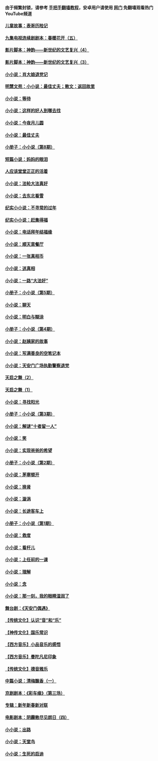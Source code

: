 #### 由于频繁封锁，请参考 [手把手翻墙教程](https://github.com/gfw-breaker/guides/wiki/)，安卓用户请使用 [网门](https://github.com/gfw-breaker/nogfw/blob/master/dl.md?t=07112300) 免翻墙观看热门YouTube频道 

#### [儿童故事：表哥历险记](../pages/328/383535.md?t=07112300) 

#### [九集电视连续剧剧本：春暖花开（五）](../pages/328/275919.md?t=07112300) 

#### [影片脚本：神韵——新世纪的文艺复兴（4）](../pages/328/266089.md?t=07112300) 

#### [影片脚本：神韵——新世纪的文艺复兴（3）](../pages/328/266087.md?t=07112300) 

#### [小小说：肖大娘退党记](../pages/328/239807.md?t=07112300) 

#### [明慧文苑：小小说：最佳丈夫；散文：返回故里](../pages/328/3439.md?t=07112300) 

#### [小小说：等待](../pages/328/223927.md?t=07112300) 

#### [小小说：这样的好人到哪去找](../pages/328/209396.md?t=07112300) 

#### [小小说：今夜月儿圆](../pages/328/193588.md?t=07112300) 

#### [小小说：最佳丈夫](../pages/328/190938.md?t=07112300) 

#### [小册子：小小说（第8期）](../pages/328/188202.md?t=07112300) 

#### [短篇小说：妈妈的眼泪](../pages/328/187712.md?t=07112300) 

#### [人应该堂堂正正的活着](../pages/328/182430.md?t=07112300) 

#### [小小说：法轮大法真好](../pages/328/174669.md?t=07112300) 

#### [小小说：去东北看雪](../pages/328/173882.md?t=07112300) 

#### [纪实小小说：不寻常的过年](../pages/328/173187.md?t=07112300) 

#### [纪实小小说：赶集得福](../pages/328/172652.md?t=07112300) 

#### [小小说：电话拜年结福缘](../pages/328/172533.md?t=07112300) 

#### [小小说：顺天意餐厅](../pages/328/170182.md?t=07112300) 

#### [小小说：一张真相币](../pages/328/169410.md?t=07112300) 

#### [小小说：送真相](../pages/328/166713.md?t=07112300) 

#### [小小说：一路“大法好”](../pages/328/162016.md?t=07112300) 

#### [小册子：小小说（第5期）](../pages/328/161131.md?t=07112300) 

#### [小小说：聊天](../pages/328/159640.md?t=07112300) 

#### [小小说：明白与糊涂](../pages/328/158101.md?t=07112300) 

#### [小册子：小小说（第4期）](../pages/328/158006.md?t=07112300) 

#### [小小说：赵姨家的故事](../pages/328/157843.md?t=07112300) 

#### [小小说：写满善良的空笔记本](../pages/328/157382.md?t=07112300) 

#### [小小说：天安门广场执勤警察退党](../pages/328/156982.md?t=07112300) 

#### [天启之舞（2）](../pages/328/153440.md?t=07112300) 

#### [天启之舞（1）](../pages/328/153439.md?t=07112300) 

#### [小小说：寻找阳光](../pages/328/153065.md?t=07112300) 

#### [小册子：小小说（第3期）](../pages/328/151715.md?t=07112300) 

#### [小小说：解谜“十者留一人”](../pages/328/148967.md?t=07112300) 

#### [小小说：笑](../pages/328/148905.md?t=07112300) 

#### [小小说：实现爸爸的希望](../pages/328/148096.md?t=07112300) 

#### [小册子：小小说（第2期）](../pages/328/147214.md?t=07112300) 

#### [小小说：茅塞顿开](../pages/328/147030.md?t=07112300) 

#### [小小说：换肾](../pages/328/146770.md?t=07112300) 

#### [小小说：漩涡](../pages/328/146683.md?t=07112300) 

#### [小小说：长途客车上](../pages/328/145076.md?t=07112300) 

#### [小册子：小小说（第1期）](../pages/328/143963.md?t=07112300) 

#### [小小说：救度](../pages/328/143927.md?t=07112300) 

#### [小小说：看杆儿](../pages/328/142137.md?t=07112300) 

#### [小小说：上任前的一课](../pages/328/140808.md?t=07112300) 

#### [小小说：理解](../pages/328/140476.md?t=07112300) 

#### [小小说：念](../pages/328/139513.md?t=07112300) 

#### [小小说：那一刻，我的眼睛湿润了](../pages/328/138476.md?t=07112300) 

#### [舞台剧：《天安门偶遇》](../pages/328/117155.md?t=07112300) 

#### [【传统文化】认识“音”和“乐”](../pages/328/108667.md?t=07112300) 

#### [【神传文化】国乐常识](../pages/328/104225.md?t=07112300) 

#### [【西方音乐】小品音乐的感悟](../pages/328/102924.md?t=07112300) 

#### [【西方音乐】曼陀凡尼印象](../pages/328/102922.md?t=07112300) 

#### [【传统文化】德音雅乐](../pages/328/102923.md?t=07112300) 

#### [中篇小说：清梅飘香（一）](../pages/328/101058.md?t=07112300) 

#### [京剧剧本：《彩车缘》（第三场）](../pages/328/96434.md?t=07112300) 

#### [专辑：新年新春新对联](../pages/328/94991.md?t=07112300) 

#### [电影剧本：阴霾散尽见朗日（四）](../pages/328/87081.md?t=07112300) 

#### [小小说：出路](../pages/328/84848.md?t=07112300) 

#### [小小说：天堂鸟](../pages/328/83084.md?t=07112300) 

#### [小小说：生死的启迪](../pages/328/70977.md?t=07112300) 

